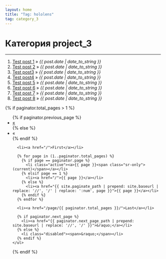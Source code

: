 ```yaml
---
layout: home
title: "Tag: hololens"
tag: category_3
---
```


<div id="home">
  <h1>Категория project_3</h1>
  <hr />

  <ol class="posts">
       <li><a href="/python/bash/2016/04/19/remove-all-files-pyc-with-recrusive-method.html">Test post 1</a> &raquo; <i><span>{{ post.date | date_to_string }}</span></i></li>
       <li><a href="/python/bash/2016/04/19/remove-all-files-pyc-with-recrusive-method.html">Test post 2</a> &raquo; <i><span>{{ post.date | date_to_string }}</span></i></li>
       <li><a href="/python/bash/2016/04/19/remove-all-files-pyc-with-recrusive-method.html">Test post3</a> &raquo; <i><span>{{ post.date | date_to_string }}</span></i></li>
       <li><a href="/python/bash/2016/04/19/remove-all-files-pyc-with-recrusive-method.html">Test post4</a> &raquo; <i><span>{{ post.date | date_to_string }}</span></i></li>
       <li><a href="/python/bash/2016/04/19/remove-all-files-pyc-with-recrusive-method.html">Test post 5</a> &raquo; <i><span>{{ post.date | date_to_string }}</span></i></li>
       <li><a href="/python/bash/2016/04/19/remove-all-files-pyc-with-recrusive-method.html">Test post 6</a> &raquo; <i><span>{{ post.date | date_to_string }}</span></i></li>
       <li><a href="/python/bash/2016/04/19/remove-all-files-pyc-with-recrusive-method.html">Test post 7</a> &raquo; <i><span>{{ post.date | date_to_string }}</span></i></li>
       <li><a href="/python/bash/2016/04/19/remove-all-files-pyc-with-recrusive-method.html">Test post 8</a> &raquo; <i><span>{{ post.date | date_to_string }}</span></i></li>
    </ol>

  <!-- Pagination links -->
  {% if paginator.total_pages > 1 %}
    <ul class="pagination pagination-sm">
      {% if paginator.previous_page %}
        <li><a href="{{ paginator.previous_page_path | prepend: site.baseurl | replace: '//', '/' }}">&laquo;</a></li>
      {% else %}
        <li class="disabled"><span aria-hidden="true">&laquo;</span></li>
      {% endif %}

      <li><a href="/">First</a></li>

      {% for page in (1..paginator.total_pages) %}
        {% if page == paginator.page %}
          <li class="active"><a>{{ page }}<span class="sr-only">(current)</span></a></li>
        {% elsif page == 1 %}
          <li><a href="/">{{ page }}</a></li>
        {% else %}
          <li><a href="{{ site.paginate_path | prepend: site.baseurl | replace: '//', '/' | replace: ':num', page }}">{{ page }}</a></li>
        {% endif %}
      {% endfor %}

      <li><a href="/page/{{ paginator.total_pages }}/">Last</a></li>

      {% if paginator.next_page %}
        <li><a href="{{ paginator.next_page_path | prepend: site.baseurl | replace: '//', '/' }}">&raquo;</a></li>
      {% else %}
        <li class="disabled"><span>&raquo;</span></li>
      {% endif %}
    </ul>
  {% endif %}
</div><!-- end #home -->


